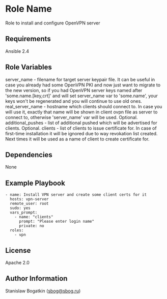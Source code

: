 Role Name
=========

Role to install and configure OpenVPN server

Requirements
------------

Ansible 2.4

Role Variables
--------------

server_name - filename for target server keypair file. It can be useful in case
  you already had some OpenVPN PKI and now just want to migrate to the new
  version, so if you had OpenVPN server keys named after 'some.name.[key,crt]'
  and will set server_name var to 'some.name', your keys won't be regenerated
  and you will continue to use old ones.
real_server_name - hostname which clients should connect to. In case you will
  use it, exactly that name will be shown in client ovpn file as server to
  connect to, otherwise 'server_name' var will be used. Optional.
additional_pushes - list of additional pushed which will be advertised for
  clients. Optional.
clients - list of clients to issue certificate for. In case of first-time
  installation it will be ignored due to way revokation list created. Next
  times it will be used as a name of client to create certificate for.

Dependencies
------------

None

Example Playbook
----------------

    - name: Install VPN server and create some client certs for it
      hosts: vpn-server
      remote_user: root
      sudo: yes
      vars_prompt:
        - name: "clients"
          prompt: "Please enter login name"
          private: no
      roles:
        - vpn


License
-------

Apache 2.0

Author Information
------------------

Stanislaw Bogatkin (sbog@sbog.ru)
